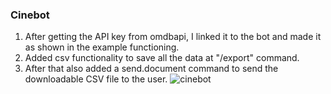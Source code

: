### Cinebot
1. After getting the API key from omdbapi, I linked it to the bot and made it as shown in the example functioning.
2. Added csv functionality to save all the data at "/export" command.
3. After that also added a send.document command to send the downloadable CSV file to the user.
![cinebot](https://github.com/saike148/amfoss-tasks/assets/92584258/19fd3178-694c-43e7-9746-ad0996674fdb)
